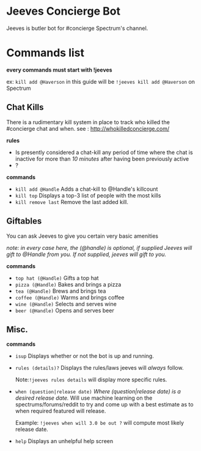 # Jeeves Concierge Bot
Jeeves is butler bot for #concierge Spectrum's channel.

# Commands list

**every commands must start with !jeeves**

ex: `kill add @Haverson` in this guide will be `!jeeves kill add @Haverson` on Spectrum

## Chat Kills
There is a rudimentary kill system in place to track who killed the #concierge chat and when.
see : http://whokilledconcierge.com/

**rules** 
- Is presently considered a chat-kill any period of time where the chat is inactive for more than *10 minutes* after having been previously active
- ?

**commands**
- `kill add @Handle` 
    Adds a chat-kill to @Handle's killcount
- `kill top`
    Displays a top-3 list of people with the most kills
- `kill remove last`
    Remove the last added kill.


## Giftables
You can ask Jeeves to give you certain very basic amenities

*note: in every case here, the (@handle) is optional, if supplied Jeeves will gift to @Handle from you.
If not supplied, jeeves will gift to you.* 

**commands**
- `top hat (@Handle)` 
    Gifts a top hat
- `pizza (@Handle)`
    Bakes and brings a pizza
- `tea (@Handle)`
    Brews and brings tea
- `coffee (@Handle)`
    Warms and brings coffee
- `wine (@Handle)`
    Selects and serves wine
- `beer (@Handle)`
    Opens and serves beer

## Misc.

**commands**
- `isup`
    Displays whether or not the bot is up and running.
- `rules (details)?`
    Displays the rules/laws jeeves will *always* follow.
    
    Note:`!jeeves rules details` will display more specific rules.
- `when (question|release date)`
    *Where (question|release date) is a desired release date.* Will use machine learning on the spectrums/forums/reddit to try and come up with a best estimate as to when required featured will release.
    
    Example: `!jeeves when will 3.0 be out ?` will compute most likely release date.
- `help`
    Displays an unhelpful help screen
